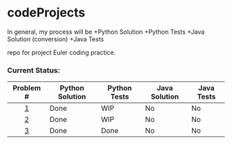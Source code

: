 # codeProjects

In general, my process will be
  +Python Solution
  +Python Tests
  +Java Solution (conversion)
  +Java Tests

repo for project Euler coding practice.
  ### Current Status:

| Problem # | Python Solution | Python Tests | Java Solution | Java Tests |
| :---: | --- | --- | --- | --- |
| [1](https://projecteuler.net/problem=1) | Done | WIP | No | No |
| [2](https://projecteuler.net/problem=2) | Done | WIP | No | No |
| [3](https://projecteuler.net/problem=3) | Done | Done | No | No | 
